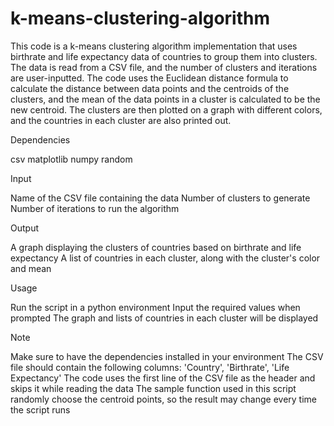 # k-means-clustering-algorithm
This code is a k-means clustering algorithm implementation that uses birthrate and life expectancy data of countries to group them into clusters. The data is read from a CSV file, and the number of clusters and iterations are user-inputted. The code uses the Euclidean distance formula to calculate the distance between data points and the centroids of the clusters, and the mean of the data points in a cluster is calculated to be the new centroid. The clusters are then plotted on a graph with different colors, and the countries in each cluster are also printed out.

Dependencies

csv
matplotlib
numpy
random

Input

Name of the CSV file containing the data
Number of clusters to generate
Number of iterations to run the algorithm

Output

A graph displaying the clusters of countries based on birthrate and life expectancy
A list of countries in each cluster, along with the cluster's color and mean

Usage

Run the script in a python environment
Input the required values when prompted
The graph and lists of countries in each cluster will be displayed

Note

Make sure to have the dependencies installed in your environment
The CSV file should contain the following columns: 'Country', 'Birthrate', 'Life Expectancy'
The code uses the first line of the CSV file as the header and skips it while reading the data
The sample function used in this script randomly choose the centroid points, so the result may change every time the script runs


